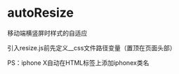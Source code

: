 # autoResize
移动端横竖屏时样式的自适应

引入resize.js前先定义__css文件路径变量（置顶在页面头部）
<script>
	var __css = {
		_p_css: '竖屏通用.css',
		_l_css: '横屏.css'
	}
</script>
<script src="js/resize.min.js"></script>
PS：iphone X自动在HTML标签上添加iphonex类名
